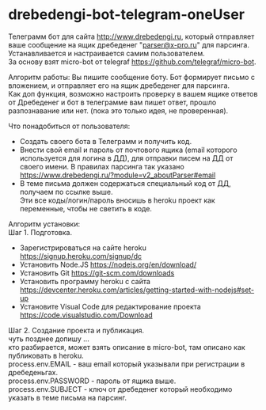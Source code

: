 # drebedengi-bot-telegram-oneUser
Телеграмм бот для сайта http://www.drebedengi.ru, который отправляет ваше сообщение на ящик дребеденег "parser@x-pro.ru" для парсинга.  
Устанавливается и настраивается самим пользователем.  
За основу взят micro-bot от telegraf https://github.com/telegraf/micro-bot.  

Алгоритм работы: Вы пишите сообщение боту. Бот формирует письмо с вложением, и отправляет его на ящик дребеденег для парсинга.  
Как доп функция, возможно настроить проверку в вашем ящике ответов от Дребеденег и бот в телеграмме вам пишет ответ, прошло разпознавание или нет. (пока это только идея, не проверенная).  

Что понадобиться от пользователя:  
- Создать своего бота в Телеграмм и получить код.  
- Внести свой email и пароль от почтового ящика (email которого используется для логина в ДД), для отправки писем на ДД от своего имени. В правилах парсинга так указано https://www.drebedengi.ru/?module=v2_aboutParser#email  
- В теме письма должен содержаться специальный код от ДД, получаем по ссылке выше.  
Эти все коды/логин/пароль вносишь в heroku проект как переменные, чтобы не светить в коде.   
  
Алгоритм установки:  
Шаг 1. Подготовка.  
- Зарегистрироваться на сайте heroku https://signup.heroku.com/signup/dc  
- Установить Node.JS https://nodejs.org/en/download/  
- Установить Git https://git-scm.com/downloads  
- Установить программу heroku с сайта https://devcenter.heroku.com/articles/getting-started-with-nodejs#set-up  
- Установите Visual Code для редактирование проекта https://code.visualstudio.com/Download  

Шаг 2. Создание проекта и публикация.  
чуть позднее допишу ...  
кто разбирается, может взять описание в micro-bot, там описано как публиковать в heroku.  
process.env.EMAIL - ваш email который указывали при регистрации в дребеденьгах.  
process.env.PASSWORD - пароль от ящика выше.  
process.env.SUBJECT - ключ от дребеденег который необходимо указать в теме письма на парсинг.  

